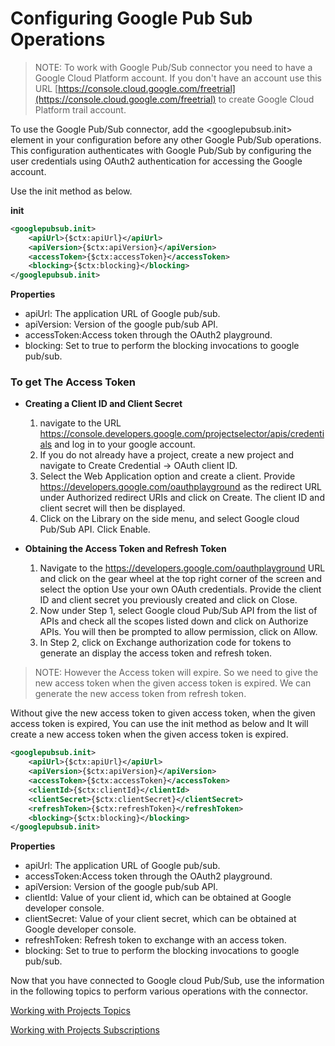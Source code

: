 # Configuring Google Pub Sub Operations

> NOTE: To work with Google Pub/Sub connector you need to have a  Google Cloud Platform account. If you don't have an account use this URL [https://console.cloud.google.com/freetrial](https://console.cloud.google.com/freetrial) to create Google Cloud Platform trail account.

To use the Google Pub/Sub connector, add the <googlepubsub.init> element in your configuration before any other Google Pub/Sub operations. This configuration authenticates with Google Pub/Sub by configuring the user credentials using OAuth2 authentication for accessing the Google account.

Use the init method as below.

**init**
```xml
<googlepubsub.init>
    <apiUrl>{$ctx:apiUrl}</apiUrl>
    <apiVersion>{$ctx:apiVersion}</apiVersion>
    <accessToken>{$ctx:accessToken}</accessToken>
    <blocking>{$ctx:blocking}</blocking>
</googlepubsub.init>
```
**Properties** 
* apiUrl: The application URL of Google pub/sub. 
* apiVersion: Version of the google pub/sub API.
* accessToken:Access token through the OAuth2 playground.
* blocking: Set to true to perform the blocking invocations to google pub/sub.

### To get The Access Token

* **Creating a Client ID and Client Secret**

    1. navigate to the URL  https://console.developers.google.com/projectselector/apis/credentials  and log in to your google account. 
    2. If you do not already have a project, create a new project and navigate to Create Credential -> OAuth client ID.
    3. Select the Web Application option and create a client. Provide  https://developers.google.com/oauthplayground  as the redirect URL under Authorized redirect URIs and click on Create. The client ID and client secret will then be displayed. 
    4. Click on the Library on the side menu, and select Google cloud Pub/Sub API. Click Enable.

* **Obtaining the Access Token and Refresh Token**

    1. Navigate to the https://developers.google.com/oauthplayground URL and click on the gear wheel at the top right corner of the screen and select the option Use your own OAuth credentials. Provide the client ID and client secret you previously created and click on Close.
    2. Now under Step 1, select Google cloud Pub/Sub API from the list of APIs and check all the scopes listed down and click on Authorize APIs. You will then be prompted to allow permission, click on Allow.
    3. In Step 2, click on Exchange authorization code for tokens to generate an display the access token and refresh token. 
    
> NOTE: However the Access token will expire. So we need to give the new access token when the given access token is expired. We can generate the new access token from refresh token.

Without give the new access token to given access token, when the given access token is expired, You can use the init method as below and It will create a new access token when the given access token is expired. 
```xml
<googlepubsub.init>
    <apiUrl>{$ctx:apiUrl}</apiUrl>
    <apiVersion>{$ctx:apiVersion}</apiVersion>
    <accessToken>{$ctx:accessToken}</accessToken>
    <clientId>{$ctx:clientId}</clientId>
    <clientSecret>{$ctx:clientSecret}</clientSecret>
    <refreshToken>{$ctx:refreshToken}</refreshToken>
    <blocking>{$ctx:blocking}</blocking>
</googlepubsub.init>
```
**Properties** 
* apiUrl: The application URL of Google pub/sub. 
* accessToken:Access token through the OAuth2 playground.
* apiVersion: Version of the google pub/sub API.
* clientId: Value of your client id, which can be obtained at Google developer console.
* clientSecret: Value of your client secret, which can be obtained at Google developer console.
* refreshToken: Refresh token to exchange with an access token.
* blocking: Set to true to perform the blocking invocations to google pub/sub.

Now that you have connected to Google cloud Pub/Sub, use the information in the following topics to perform various operations with the connector.

[Working with Projects Topics](topics.md)

[Working with Projects Subscriptions](subscriptions.md)